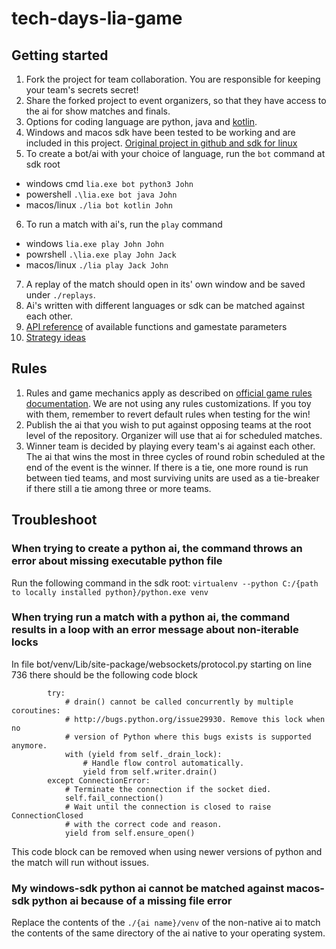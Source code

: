 # tech-days-lia-game

## Getting started

1. Fork the project for team collaboration. You are responsible for keeping your team's secrets secret!
2. Share the forked project to event organizers, so that they have access to the ai for show matches and finals.
3. Options for coding language are python, java and [kotlin](https://kotlinlang.org/).
4. Windows and macos sdk have been tested to be working and are included in this project. [Original project in github and sdk for linux](https://github.com/planet-lia/lia-SDK/releases/tag/v1.0.2)
5. To create a bot/ai with your choice of language, run the `bot` command at sdk root
* windows cmd `lia.exe bot python3 John`
* powershell `.\lia.exe bot java John`
* macos/linux `./lia bot kotlin John`
6. To run a match with ai's, run the `play` command
* windows `lia.exe play John John`
* powrshell `.\lia.exe play John Jack`
* macos/linux `./lia play Jack John`
7. A replay of the match should open in its' own window and be saved under `./replays`.
8. Ai's written with different languages or sdk can be matched against each other.
9. [API reference](https://docs.liagame.com/api/) of available functions and gamestate parameters
10. [Strategy ideas](https://docs.liagame.com/strategy-ideas/)

## Rules

1. Rules and game mechanics apply as described on [official game rules documentation](https://docs.liagame.com/game-rules). We are not using any rules customizations. If you toy with them, remember to revert default rules when testing for the win!
2. Publish the ai that you wish to put against opposing teams at the root level of the repository. Organizer will use that ai for scheduled matches.
3. Winner team is decided by playing every team's ai against each other. The ai that wins the most in three cycles of round robin scheduled at the end of the event is the winner. If there is a tie, one more round is run between tied teams, and most surviving units are used as a tie-breaker if there still a tie among three or more teams.

## Troubleshoot

### When trying to create a python ai, the command throws an error about missing executable python file

Run the following command in the sdk root: `virtualenv --python C:/{path to locally installed python}/python.exe venv`

### When trying run a match with a python ai, the command results in a loop with an error message about non-iterable locks

In file bot/venv/Lib/site-package/websockets/protocol.py starting on line 736 there should be the following code block
```
        try:
            # drain() cannot be called concurrently by multiple coroutines:
            # http://bugs.python.org/issue29930. Remove this lock when no
            # version of Python where this bugs exists is supported anymore.
            with (yield from self._drain_lock):
                # Handle flow control automatically.
                yield from self.writer.drain()
        except ConnectionError:
            # Terminate the connection if the socket died.
            self.fail_connection()
            # Wait until the connection is closed to raise ConnectionClosed
            # with the correct code and reason.
            yield from self.ensure_open()
```

This code block can be removed when using newer versions of python and the match will run without issues.

### My windows-sdk python ai cannot be matched against macos-sdk python ai because of a missing file error

Replace the contents of the `./{ai name}/venv` of the non-native ai to match the contents of the same directory of the ai native to your operating system.
